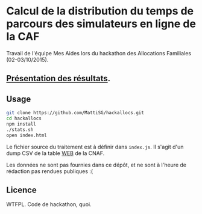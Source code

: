 Calcul de la distribution du temps de parcours des simulateurs en ligne de la CAF
=====================

Travail de l'équipe Mes Aides lors du hackathon des Allocations Familiales (02-03/10/2015).

## [Présentation des résultats](https://speakerdeck.com/mattisg/hackallocs).


Usage
-----

```sh
git clone https://github.com/MattiSG/hackallocs.git
cd hackallocs
npm install
./stats.sh
open index.html
```

Le fichier source du traitement est à définir dans `index.js`. Il s'agit d'un dump CSV de la table [WEB](https://wiki-agd.data.gouv.fr/index.php/WEB) de la CNAF.

Les données ne sont pas fournies dans ce dépôt, et ne sont à l'heure de rédaction pas rendues publiques  :(


Licence
-------

WTFPL. Code de hackathon, quoi.
